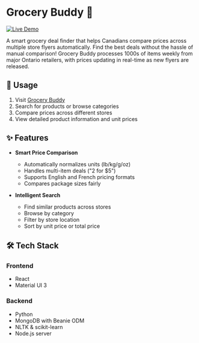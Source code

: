 # Grocery Buddy 🛒

[![Live Demo](https://img.shields.io/badge/demo-live-success)](https://hamburgj.github.io/grocery-buddy/)

A smart grocery deal finder that helps Canadians compare prices across multiple store flyers automatically. Find the best deals without the hassle of manual comparison! Grocery Buddy processes 1000s of items weekly from major Ontario retailers, with prices updating in real-time as new flyers are released.

## 📱 Usage

1. Visit [Grocery Buddy](https://hamburgj.github.io/grocery-buddy/)
2. Search for products or browse categories
3. Compare prices across different stores
4. View detailed product information and unit prices

## ✨ Features

- **Smart Price Comparison**
  - Automatically normalizes units (lb/kg/g/oz)
  - Handles multi-item deals ("2 for $5")
  - Supports English and French pricing formats
  - Compares package sizes fairly

- **Intelligent Search**
  - Find similar products across stores
  - Browse by category
  - Filter by store location
  - Sort by unit price or total price

## 🛠️ Tech Stack

### Frontend
- React
- Material UI 3

### Backend
- Python
- MongoDB with Beanie ODM
- NLTK & scikit-learn
- Node.js server